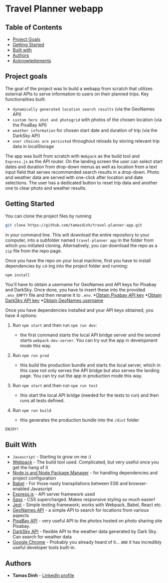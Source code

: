 # Travel Planner webapp

## Table of Contents

* [Project Goals](#Project-goals)
* [Getting Started](#Getting-started)
* [Built with](#Built-with)
* [Authors](#Authors)
* [Acknowledgments](#Acknowledgments)

## Project goals

The goal of the project was to build a webapp from scratch that utilizes external APIs to serve information to users on their planned trips. Key functionalities built:
- ```dynamically generated location search results``` (via the GeoNames API)
- ```custom hero shot and photogrid``` with photos of the chosen location (via the PixaBay API)
- ```weather information``` for chosen start date and duration of trip (via the DarkSky API)
- ```user choices are persisted``` throughout reloads by storing relevant trip data in localStorage

The app was built from scratch with ```Webpack``` as the build tool and ```Express.js``` as the API router. On the landing screen the user can select start dates and duration from drop-down menus as well as location from a text input field that serves recommended search results in a drop-down. Photo and weather data are served with one-click after location and date selections. The user has a dedicated button to reset trip data and another one to clear photo and weather results.

## Getting Started

You can clone the project files by running

```bash
git clone https://github.com/tamasdinh/travel-planner-app.git
```

in your command line. This will download the entire repository to your computer, into a subfolder named ```travel-planner app``` in the folder from which you initiated cloning. Alternatively, you can download the repo as a ```zip``` file from the repo page.

Once you have the repo on your local machine, first you have to install dependencies by ```cd```-ing into the project folder and running:
```bash
npm install
```

You'll have to obtain a username for GeoNames and API keys for Pixabay and DarkSky. Once done, you have to insert these into the provided ```.env_EMPTY``` file and then rename it to ```.env```.
*[Obtain Pixabay API key](https://pixabay.com/api/docs/)
*[Obtain DarkSky API key](https://darksky.net/dev)
*[Obtain GeoNames username](http://www.geonames.org/login)

Once you have dependencies installed and your API keys obtained, you have 4 options:

1. Run ```npm start``` and then run ```npm run dev```:
    - the first command starts the local API bridge server and the second starts ```webpack-dev-server```. You can try out the app in development mode this way.

2. Run ```npm run prod```
    - this build the production bundle and starts the local server, which in this case not only serves the API bridge but also serves the landing page. You can try out the app in production mode this way.

3. Run ```npm start``` and then run ```npm run test```
    - this start the local API bridge (needed for the tests to run) and then runs all tests defined.

4. Run ```npm run build```
    - this generates the production bundle into the ```/dist``` folder

```ENJOY!```

## Built With

* ```Javascript``` - Starting to grow on me :)
* [Webpack](https://webpack.js.org) - The build tool used. Complicated, but very useful once you get the hang of it
* [Node.js and Node Package Manager](https://nodejs.org/en/) - for handling dependencies and project configuration
* [Babel](https://babeljs.io) - For those nasty transpilations between ES6 and browser-enabled Javascript
* [Express.js](https://expressjs.com) - API server framework used
* [Sass](https://sass-lang.com) - CSS supercharged. Makes responsive styling so much easier!
* [Jest](https://jestjs.io) - Simple testing framework; works with Webpack, Babel, React etc.
* [GeoNames API](https://www.geonames.org/export/ws-overview.html) - a simple API to search for locations from various aspects
* [PixaBay API](https://pixabay.com/api/docs/) - very useful API to the photos hosted on photo sharing site Pixabay.
* [DarkSky API](https://darksky.net/dev) - flexible API to the weather data generated by Dark Sky. Can search for weather data 
* [Google Chrome](https://www.google.com/chrome) - Probably you already heard of it... ```AND``` it has incredibly useful developer tools built-in.

## Authors

* **Tamas Dinh** - [LinkedIn profile](https://www.linkedin.com/in/tamasdinh/)